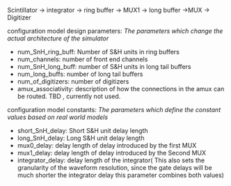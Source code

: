 Scintillator -> integrator -> ring buffer -> MUX1 -> long buffer ->MUX -> Digitizer


configuration model design parameters:
*The parameters which change the actual architecture of the simulator*
- num_SnH_ring_buff: Number of S&H units in ring buffers
- num_channels: number of front end channels
- num_SnH_long_buff: number of S&H units in long tail buffers
- num_long_buffs: number of long tail buffers
- num_of_digitizers: number of digitizers
- amux_associativity: description of how the connections in the amux  can be routed. TBD , currently not used. 


configuration model constants:
*The parameters which define the constant values based on real world models*
- short_SnH_delay: Short S&H unit delay length 
- long_SnH_delay: Long S&H unit delay length
- mux0_delay: delay length of delay introduced by the first MUX
- mux1_delay: delay length of delay introduced by the Second MUX
- integrator_delay: delay length of the integrator( This also sets the granularity of the waveform resolution, since the gate delays will be much shorter the integrator delay this parameter combines both values)